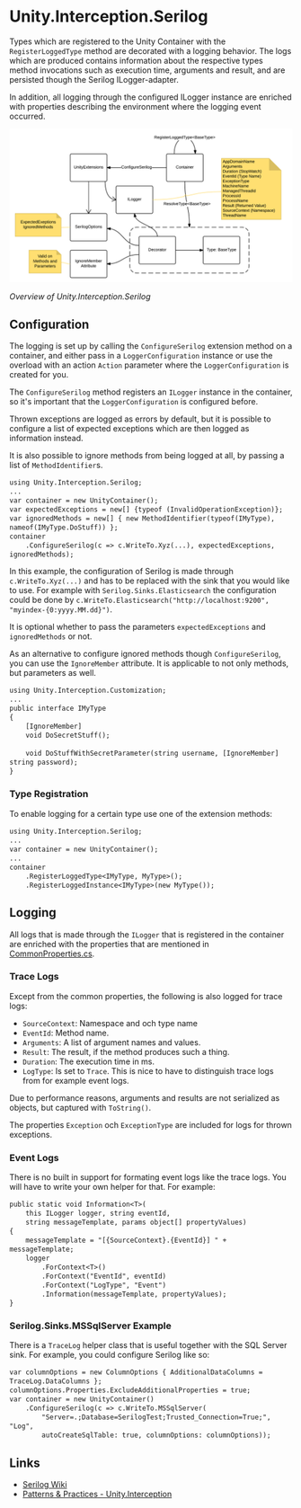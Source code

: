 # Unity.Interception.Serilog

Types which are registered to the Unity Container with the `RegisterLoggedType` method are decorated with a logging behavior. The logs which are produced contains information about the respective types method invocations such as execution time, arguments and result, and are persisted though the Serilog ILogger-adapter.

In addition, all logging through the configured ILogger instance are enriched with properties describing the environment where the logging event occurred.

![Unity.Interception.Serilog](doc/overview.png)

*Overview of Unity.Interception.Serilog*

## Configuration

The logging is set up by calling the `ConfigureSerilog` extension method on a container, and either pass in a `LoggerConfiguration` instance or use the overload with an action `Action` parameter where the `LoggerConfiguration` is created for you.

The `ConfigureSerilog` method registers an `ILogger` instance in the container, so it's important that the `LoggerConfiguration` is configured before.

Thrown exceptions are logged as errors by default, but it is possible to configure a list of expected exceptions which are then logged as information instead.

It is also possible to ignore methods from being logged at all, by passing a list of `MethodIdentifier`s.

```charp
using Unity.Interception.Serilog;
...
var container = new UnityContainer();
var expectedExceptions = new[] {typeof (InvalidOperationException)};
var ignoredMethods = new[] { new MethodIdentifier(typeof(IMyType), nameof(IMyType.DoStuff)) };
container
    .ConfigureSerilog(c => c.WriteTo.Xyz(...), expectedExceptions, ignoredMethods);
``` 

In this example, the configuration of Serilog is made through `c.WriteTo.Xyz(...)` and has to be replaced with the sink that you would like to use. For example with `Serilog.Sinks.Elasticsearch` the configuration could be done by `c.WriteTo.Elasticsearch("http://localhost:9200", "myindex-{0:yyyy.MM.dd}")`.

It is optional whether to pass the parameters `expectedExceptions` and `ignoredMethods` or not.

As an alternative to configure ignored methods though `ConfigureSerilog`, you can use the `IgnoreMember` attribute. It is applicable to not only methods, but parameters as well.

```charp
using Unity.Interception.Customization;
...
public interface IMyType
{
    [IgnoreMember]
    void DoSecretStuff();

    void DoStuffWithSecretParameter(string username, [IgnoreMember] string password);
}

```

### Type Registration

To enable logging for a certain type use one of the extension methods:

```charp
using Unity.Interception.Serilog;
...
var container = new UnityContainer();
...
container
    .RegisterLoggedType<IMyType, MyType>();
    .RegisterLoggedInstance<IMyType>(new MyType());
```
## Logging

All logs that is made through the `ILogger` that is registered in the container are enriched with the properties that are mentioned in [CommonProperties.cs](src/Unity.Interception.Serilog/CommonProperties.cs).

### Trace Logs

Except from the common properties, the following is also logged for trace logs:

* `SourceContext`: Namespace and och type name
* `EventId`: Method name.
* `Arguments`: A list of argument names and values.
* `Result`: The result, if the method produces such a thing.
* `Duration`: The execution time in ms.
* `LogType`: Is set to `Trace`. This is nice to have to distinguish trace logs from for example event logs.

Due to performance reasons, arguments and results are not serialized as objects, but captured with `ToString()`.

The properties `Exception` och `ExceptionType` are included for logs for thrown exceptions. 

### Event Logs

There is no built in support for formating event logs like the trace logs. You will have to write your own helper for that. For example:

```charp
public static void Information<T>(
    this ILogger logger, string eventId,
    string messageTemplate, params object[] propertyValues)
{
    messageTemplate = "[{SourceContext}.{EventId}] " + messageTemplate;
    logger
        .ForContext<T>()
        .ForContext("EventId", eventId)
        .ForContext("LogType", "Event")
        .Information(messageTemplate, propertyValues);
}
```

### Serilog.Sinks.MSSqlServer Example

There is a `TraceLog` helper class that is useful together with the SQL Server sink. For example, you could configure Serilog like so:

```charp
var columnOptions = new ColumnOptions { AdditionalDataColumns = TraceLog.DataColumns };
columnOptions.Properties.ExcludeAdditionalProperties = true;
var container = new UnityContainer()
    .ConfigureSerilog(c => c.WriteTo.MSSqlServer(
        "Server=.;Database=SerilogTest;Trusted_Connection=True;", "Log",
        autoCreateSqlTable: true, columnOptions: columnOptions));
```

## Links

* [Serilog Wiki](https://github.com/serilog/serilog/wiki/Getting-Started)
* [Patterns & Practices - Unity.Interception](https://msdn.microsoft.com/en-us/library/dn178466.aspx)

